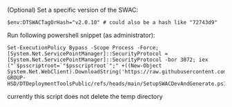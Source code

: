 (Optional) Set a specific version of the SWAC:


```
$env:DTSWACTagOrHash="v2.0.10" # could also be a hash like "72743d9"
```



Run following powershell snippet (as administrator): 

```
Set-ExecutionPolicy Bypass -Scope Process -Force; [System.Net.ServicePointManager]::SecurityProtocol = [System.Net.ServicePointManager]::SecurityProtocol -bor 3072; iex ("`$psscriptroot=`"$psscriptroot`";" +((New-Object System.Net.WebClient).DownloadString('https://raw.githubusercontent.com/SCHMID-GROUP-HSD/DTDeploymentToolsPublic/refs/heads/main/SetupSWACDevAndGenerate.ps1')))
```

currently this script does not delete the temp directory

